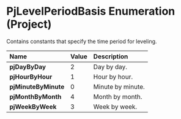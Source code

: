 
# PjLevelPeriodBasis Enumeration (Project)

Contains constants that specify the time period for leveling.



|**Name**|**Value**|**Description**|
|:-----|:-----|:-----|
| **pjDayByDay**|2|Day by day.|
| **pjHourByHour**|1|Hour by hour.|
| **pjMinuteByMinute**|0|Minute by minute.|
| **pjMonthByMonth**|4|Month by month.|
| **pjWeekByWeek**|3|Week by week.|
